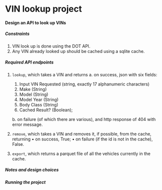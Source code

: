 # VIN lookup project

#### Design an API to look up VINs

##### Constraints

1. VIN look up is done using the DOT API. 
1. Any VIN already looked up should be cached using a sqlite cache.

##### Required API endpoints

1. `lookup`, which takes a VIN and returns
    a. on success, json with six fields:
      1. Input VIN Requested (string, exactly 17 alphanumeric characters)
      1. Make (String)
      1. Model (String)
      1. Model Year (String)
      1. Body Class (String)
      1. Cached Result? (Boolean);

    b. on failure (of which there are various), and http response of 404 with error message.
1. `remove`, which takes a VIN and removes it, if possible, from the cache, returning
    • on success, True;
    • on failure (if the id is not in the cache), False.
1. `export`, which returns a parquet file of all the vehicles currently in the cache.


##### Notes and design choices



##### Running the project

